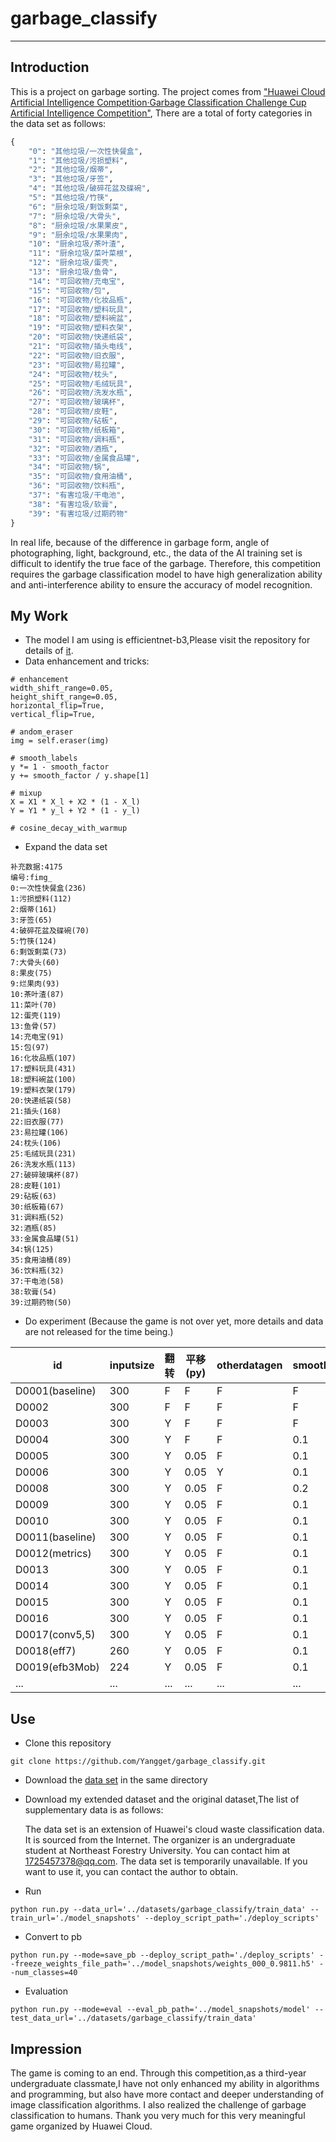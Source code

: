 # garbage_classify

-----------------------------
## Introduction

This is a project on garbage sorting. The project comes from ["Huawei Cloud Artificial Intelligence Competition·Garbage Classification Challenge Cup Artificial Intelligence Competition"](https://developer.huaweicloud.com/competition/competitions/1000007620/introduction),
There are a total of forty categories in the data set as follows:
```python
{
    "0": "其他垃圾/一次性快餐盒",
    "1": "其他垃圾/污损塑料",
    "2": "其他垃圾/烟蒂",
    "3": "其他垃圾/牙签",
    "4": "其他垃圾/破碎花盆及碟碗",
    "5": "其他垃圾/竹筷",
    "6": "厨余垃圾/剩饭剩菜",
    "7": "厨余垃圾/大骨头",
    "8": "厨余垃圾/水果果皮",
    "9": "厨余垃圾/水果果肉",
    "10": "厨余垃圾/茶叶渣",
    "11": "厨余垃圾/菜叶菜根",
    "12": "厨余垃圾/蛋壳",
    "13": "厨余垃圾/鱼骨",
    "14": "可回收物/充电宝",
    "15": "可回收物/包",
    "16": "可回收物/化妆品瓶",
    "17": "可回收物/塑料玩具",
    "18": "可回收物/塑料碗盆",
    "19": "可回收物/塑料衣架",
    "20": "可回收物/快递纸袋",
    "21": "可回收物/插头电线",
    "22": "可回收物/旧衣服",
    "23": "可回收物/易拉罐",
    "24": "可回收物/枕头",
    "25": "可回收物/毛绒玩具",
    "26": "可回收物/洗发水瓶",
    "27": "可回收物/玻璃杯",
    "28": "可回收物/皮鞋",
    "29": "可回收物/砧板",
    "30": "可回收物/纸板箱",
    "31": "可回收物/调料瓶",
    "32": "可回收物/酒瓶",
    "33": "可回收物/金属食品罐",
    "34": "可回收物/锅",
    "35": "可回收物/食用油桶",
    "36": "可回收物/饮料瓶",
    "37": "有害垃圾/干电池",
    "38": "有害垃圾/软膏",
    "39": "有害垃圾/过期药物"
}
```
In real life, because of the difference in garbage form, angle of photographing, light, background, etc., the data of the AI ​​training set is difficult to identify the true face of the garbage. Therefore, this competition requires the garbage classification model to have high generalization ability and anti-interference ability to ensure the accuracy of model recognition. 
##  My Work
+ The model I am using is efficientnet-b3,Please visit the repository for details of [it](https://github.com/qubvel/efficientnet).
+ Data enhancement and tricks:
```
# enhancement
width_shift_range=0.05,
height_shift_range=0.05,
horizontal_flip=True,
vertical_flip=True,

# andom_eraser
img = self.eraser(img)

# smooth_labels
y *= 1 - smooth_factor
y += smooth_factor / y.shape[1]

# mixup
X = X1 * X_l + X2 * (1 - X_l)
Y = Y1 * y_l + Y2 * (1 - y_l)

# cosine_decay_with_warmup
```
+ Expand the data set
```shell
补充数据:4175
编号:fimg_
0:一次性快餐盒(236)
1:污损塑料(112)
2:烟蒂(161)
3:牙签(65)
4:破碎花盆及碟碗(70)
5:竹筷(124)
6:剩饭剩菜(73)
7:大骨头(60)
8:果皮(75)
9:烂果肉(93)
10:茶叶渣(87)
11:菜叶(70)
12:蛋壳(119)
13:鱼骨(57)
14:充电宝(91)
15:包(97)
16:化妆品瓶(107)
17:塑料玩具(431)
18:塑料碗盆(100)
19:塑料衣架(179)
20:快递纸袋(58)
21:插头(168)
22:旧衣服(77)
23:易拉罐(106)
24:枕头(106)
25:毛绒玩具(231)
26:洗发水瓶(113)
27:破碎玻璃杯(87)
28:皮鞋(101)
29:砧板(63)
30:纸板箱(67)
31:调料瓶(52)
32:酒瓶(85)
33:金属食品罐(51)
34:锅(125)
35:食用油桶(89)
36:饮料瓶(32)
37:干电池(58)
38:软膏(54)
39:过期药物(50)
```

+ Do experiment (Because the game is not over yet, more details and data are not released for the time being.)

id | inputsize | 翻转 | 平移(py) | otherdatagen | smooth_labels | random_eraser | mixup　| warmuplr | sp | epoch-20 sc |score |　guanfangsc |
--- | ---- | ---| ---| ---- | ---| ---- | --- | --- | ---- | --- | --- | --- |
D0001(baseline) | 300 | F  |  F  |  F  |  F  |  F  |  F  |  Y  |0.15 | 0.9261 | 0.9861 |
D0002           | 300 | F  |  F  |  F  |  F  |  F  |  F  |  Y  |0.15 | 0.9272 | 0.9860 | 0.929825 |
D0003           | 300 | Y  |  F  |  F  |  F  |  F  |  F  |  Y  |0.15 | 0.9265 | 0.9859 | 0.923501 |
D0004           | 300 | Y  |  F  |  F  | 0.1 |  F  |  F  |  Y  |0.15 | 0.9307 | 0.9868 | 0.929009 |
D0005           | 300 | Y  |0.05 |  F  | 0.1 |  F  |  F  |  Y  |0.15 | 0.9374 | 0.9879 |... |
D0006           | 300 | Y  |0.05 |  Y  | 0.1 |  F  |  F  |  Y  |0.15 | 0.9265 | 0.9853 | 0.929213 |
D0008           | 300 | Y  |0.05 |  F  | 0.2 |  F  |  F  |  Y  |0.15 | 0.9339 | 0.9883 | 0.928601 |
D0009           | 300 | Y  |0.05 |  F  | 0.1 |  F  |  F  |  Y  |0.15 | 0.9224 | ... |... |
D0010           | 300 | Y  |0.05 |  F  | 0.1 | 0.2 |  F  |  Y  |0.15 | 0.9367 | 0.9895 |... |
D0011(baseline) | 300 | Y  |0.05 |  F  | 0.1 | 0.2 |  F  |  Y  |0.15 | 0.9272 | 0.9894 | 0.926153 |
D0012(metrics)  | 300 | Y  |0.05 |  F  | 0.1 |  F  |  F  |  Y  |0.15 | 0.9335 | 0.9888 |... |
D0013           | 300 | Y  |0.05 |  F  | 0.1 | 0.3 |  F  |  Y  |0.15 | 0.9385 | 0.9902 |... |
D0014           | 300 | Y  |0.05 |  F  | 0.1 | 0.3 |  F  |  Y  |0.15 | 0.9339 | 0.9896 |... |
D0015           | 300 | Y  |0.05 |  F  | 0.1 | 0.2 |  F  |  Y  | 0.1 | 0.9443 | 0.9940 |... |
D0016           | 300 | Y  |0.05 |  F  | 0.1 | 0.3 |  F  |  F  | 0.1 | 0.9342 |... |... |
D0017(conv5,5)  | 300 | Y  |0.05 |  F  | 0.1 | 0.3 |  F  |  F  | 0.1 | 0.9305 |... |... |
D0018(eff7)     | 260 | Y  |0.05 |  F  | 0.1 | 0.3 |  F  |  F  | 0.1 | 0.9342 |... |... |
D0019(efb3Mob)  | 224 | Y  |0.05 |  F  | 0.1 | 0.3 |  F  |  F  | 0.1 | 0.9342 |... |... |
...             | ... | ...| ... | ... | ... | ... | ... | ... | ... | ... | ... |... |

## Use

+ Clone this repository
```shell
git clone https://github.com/Yangget/garbage_classify.git
```
+ Download the [data set](https://modelarts-competitions.obs.cn-north-1.myhuaweicloud.com/garbage_classify/dataset/garbage_classify_v2.zip) in the same directory
+ Download my extended dataset and the original dataset,The list of supplementary data is as follows:

  The data set is an extension of Huawei's cloud waste classification data. It is sourced from the Internet. The organizer is an undergraduate student at Northeast Forestry University. You can contact him at 1725457378@qq.com. The data set is temporarily unavailable. If you want to use it, you can contact the author to obtain.

+ Run
```shell
python run.py --data_url='../datasets/garbage_classify/train_data' --train_url='./model_snapshots' --deploy_script_path='./deploy_scripts'
```
+ Convert to pb
```shell
python run.py --mode=save_pb --deploy_script_path='./deploy_scripts' --freeze_weights_file_path='../model_snapshots/weights_000_0.9811.h5' --num_classes=40
```
+ Evaluation
```shell
python run.py --mode=eval --eval_pb_path='../model_snapshots/model' --test_data_url='../datasets/garbage_classify/train_data'
```

## Impression

The game is coming to an end. Through this competition,as a third-year undergraduate classmate,I have not only enhanced my ability in algorithms and programming, but also have more contact and deeper understanding of image classification algorithms. I also realized the challenge of garbage classification to humans. Thank you very much for this very meaningful game organized by Huawei Cloud.
